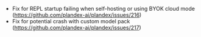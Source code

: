 - Fix for REPL startup failing when self-hosting or using BYOK cloud mode (https://github.com/plandex-ai/plandex/issues/216)
- Fix for potential crash with custom model pack (https://github.com/plandex-ai/plandex/issues/217)